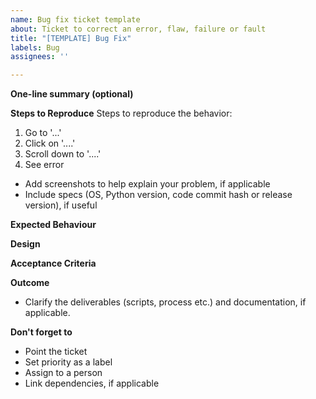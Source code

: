 ```yaml
---
name: Bug fix ticket template
about: Ticket to correct an error, flaw, failure or fault
title: "[TEMPLATE] Bug Fix"
labels: Bug
assignees: ''

---
```


**One-line summary (optional)**

**Steps to Reproduce**
Steps to reproduce the behavior:
1. Go to '...'
2. Click on '....'
3. Scroll down to '....'
4. See error
- Add screenshots to help explain your problem, if applicable
- Include specs (OS, Python version, code commit hash or release version), if useful

**Expected Behaviour**

**Design**

**Acceptance Criteria**

**Outcome**
- Clarify the deliverables (scripts, process etc.) and documentation, if applicable.

**Don't forget to**
- Point the ticket
- Set priority as a label
- Assign to a person
- Link dependencies, if applicable
